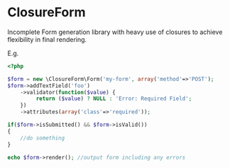 ClosureForm
===========

Incomplete Form generation library with heavy use of closures to achieve flexibility in final rendering.

E.g.

```php
<?php

$form = new \ClosureForm\Form('my-form', array('method'=>'POST');
$form->addTextField('foo')
    ->validator(function($value) {
         return ($value) ? NULL : 'Error: Required Field';
    })
    ->attributes(array('class'=>'required'));

if($form->isSubmitted() && $form->isValid())
{
    //do something
}

echo $form->render(); //output form including any errors

```
